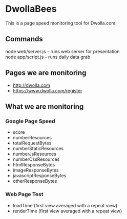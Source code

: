 # DwollaBees

This is a page speed monitoring tool for Dwolla.com.

## Commands
node web/server.js - runs web server for presentation  
node app/script.js - runs daily data grab  

## Pages we are monitoring
* http://dwolla.com
* https://www.dwolla.com/register

## What we are monitoring

### Google Page Speed
* score 
* numberResources
* totalRequestBytes
* numberStaticResources
* numberJsResources
* numberCssResources
* htmlResponseBytes
* imageResponseBytes
* javascriptResponseBytes
* otherResponseBytes
### Web Page Test
* loadTime (first view averaged with a repeat view)
* renderTime (first view averaged with a repeat view)